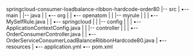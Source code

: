 springcloud-consumer-loadbalance-ribbon-hardcode-order80
|-- src
|   •-- main
|       |-- java
|       |   •-- org
|       |       •-- openatom
|       |           |-- myrule
|       |           |   •-- MySelfRule.java
|       |           •-- springcloud
|       |               |-- config
|       |               |   •-- ApplicationContextConfig.java
|       |               |-- controller
|       |               |   •-- OrderConsumerController.java
|       |               •-- OrderServiceConsumerLoadBalanceRibbonHardcode80.java
|       •-- resources
|           •-- application.yml
•-- pom.xml